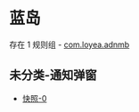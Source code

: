 # 蓝岛

存在 1 规则组 - [com.loyea.adnmb](/src/apps/com.loyea.adnmb.ts)

## 未分类-通知弹窗

- [快照-0](https://i.gkd.li/i/13623450)
